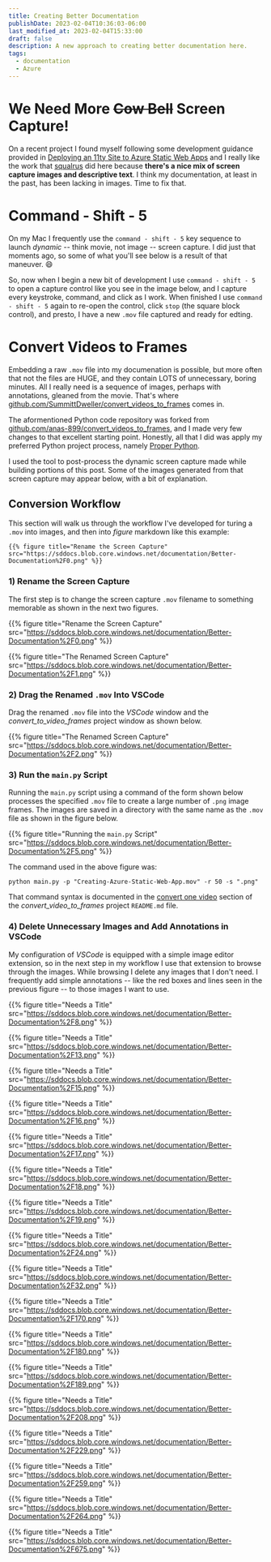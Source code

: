 ```yaml
---
title: Creating Better Documentation
publishDate: 2023-02-04T10:36:03-06:00
last_modified_at: 2023-02-04T15:33:00
draft: false
description: A new approach to creating better documentation here.
tags:
  - documentation
  - Azure
---
```


# We Need More <strike>Cow Bell</strike> Screen Capture!

On a recent project I found myself following some development guidance provided in [Deploying an 11ty Site to Azure Static Web Apps](https://squalr.us/2021/05/deploying-an-11ty-site-to-azure-static-web-apps/) and I really like the work that [squalrus](https://github.com/squalrus) did here because **there's a nice mix of screen capture images and descriptive text**.  I think my documentation, at least in the past, has been lacking in images.  Time to fix that.  

# Command - Shift - 5

On my Mac I frequently use the `command - shift - 5` key sequence to launch _dynamic_ -- think movie, not image -- screen capture.  I did just that moments ago, so some of what you'll see below is a result of that maneuver.  :smile:  

So, now when I begin a new bit of development I use `command - shift - 5` to open a capture control like you see in the image below, and I capture every keystroke, command, and click as I work.  When finished I use `command - shift - 5` again to re-open the control, click `stop` (the square block control), and presto, I have a new `.mov` file captured and ready for edting.  

# Convert Videos to Frames

Embedding a raw `.mov` file into my documenation is possible, but more often that not the files are HUGE, and they contain LOTS of unnecessary, boring minutes.  All I really need is a sequence of images, perhaps with annotations, gleaned from the movie.  That's where [github.com/SummittDweller/convert_videos_to_frames](https://github.com/SummittDweller/convert_videos_to_frames) comes in.  

The aformentioned Python code repository was forked from [github.com/anas-899/convert_videos_to_frames](https://github.com/anas-899/convert_videos_to_frames), and I made very few changes to that excellent starting point.  Honestly, all that I did was apply my preferred Python project process, namely [Proper Python](https://blog.summittdweller.com/posts/2022/09/proper-python/).  

I used the tool to post-process the dynamic screen capture made while building portions of this post.  Some of the images generated from that screen capture may appear below, with a bit of explanation.  

## Conversion Workflow

This section will walk us through the workflow I've developed for turing a `.mov` into images, and then into _figure_ markdown like this example:  

```
{{% figure title="Rename the Screen Capture" src="https://sddocs.blob.core.windows.net/documentation/Better-Documentation%2F0.png" %}}
```

### 1) Rename the Screen Capture  

The first step is to change the screen capture `.mov` filename to something memorable as shown in the next two figures.  

{{% figure title="Rename the Screen Capture" src="https://sddocs.blob.core.windows.net/documentation/Better-Documentation%2F0.png" %}}  

{{% figure title="The Renamed Screen Capture" src="https://sddocs.blob.core.windows.net/documentation/Better-Documentation%2F1.png" %}}  

### 2) Drag the Renamed `.mov` Into VSCode  

Drag the renamed `.mov` file into the _VSCode_ window and the _convert_to_video_frames_ project window as shown below.  

{{% figure title="The Renamed Screen Capture" src="https://sddocs.blob.core.windows.net/documentation/Better-Documentation%2F2.png" %}}  

### 3) Run the `main.py` Script  

Running the `main.py` script using a command of the form shown below processes the specified `.mov` file to create a large number of `.png` image frames.  The images are saved in a directory with the same name as the `.mov` file as shown in the figure below.  

{{% figure title="Running the `main.py` Script" src="https://sddocs.blob.core.windows.net/documentation/Better-Documentation%2F5.png" %}}  

The command used in the above figure was:  

```
python main.py -p "Creating-Azure-Static-Web-App.mov" -r 50 -s ".png"  
```

That command syntax is documented in the [convert one video](https://github.com/SummittDweller/convert_videos_to_frames#convert-one-video) section of the _convert\_video\_to\_frames_ project `README.md` file.    

### 4) Delete Unnecessary Images and Add Annotations in VSCode

My configuration of _VSCode_ is equipped with a simple image editor extension, so in the next step in my workflow I use that extension to browse through the images.  While browsing I delete any images that I don't need.  I frequently add simple annotations -- like the red boxes and lines seen in the previous figure -- to those images I want to use.  

{{% figure title="Needs a Title" src="https://sddocs.blob.core.windows.net/documentation/Better-Documentation%2F8.png" %}}  

{{% figure title="Needs a Title" src="https://sddocs.blob.core.windows.net/documentation/Better-Documentation%2F13.png" %}}  

{{% figure title="Needs a Title" src="https://sddocs.blob.core.windows.net/documentation/Better-Documentation%2F15.png" %}} 

{{% figure title="Needs a Title" src="https://sddocs.blob.core.windows.net/documentation/Better-Documentation%2F16.png" %}} 

{{% figure title="Needs a Title" src="https://sddocs.blob.core.windows.net/documentation/Better-Documentation%2F17.png" %}} 

{{% figure title="Needs a Title" src="https://sddocs.blob.core.windows.net/documentation/Better-Documentation%2F18.png" %}} 

{{% figure title="Needs a Title" src="https://sddocs.blob.core.windows.net/documentation/Better-Documentation%2F19.png" %}} 

{{% figure title="Needs a Title" src="https://sddocs.blob.core.windows.net/documentation/Better-Documentation%2F24.png" %}} 

{{% figure title="Needs a Title" src="https://sddocs.blob.core.windows.net/documentation/Better-Documentation%2F32.png" %}} 

{{% figure title="Needs a Title" src="https://sddocs.blob.core.windows.net/documentation/Better-Documentation%2F170.png" %}}  

{{% figure title="Needs a Title" src="https://sddocs.blob.core.windows.net/documentation/Better-Documentation%2F180.png" %}}  

{{% figure title="Needs a Title" src="https://sddocs.blob.core.windows.net/documentation/Better-Documentation%2F189.png" %}}  

{{% figure title="Needs a Title" src="https://sddocs.blob.core.windows.net/documentation/Better-Documentation%2F208.png" %}}

{{% figure title="Needs a Title" src="https://sddocs.blob.core.windows.net/documentation/Better-Documentation%2F229.png" %}}

{{% figure title="Needs a Title" src="https://sddocs.blob.core.windows.net/documentation/Better-Documentation%2F259.png" %}}  

{{% figure title="Needs a Title" src="https://sddocs.blob.core.windows.net/documentation/Better-Documentation%2F264.png" %}}  

{{% figure title="Needs a Title" src="https://sddocs.blob.core.windows.net/documentation/Better-Documentation%2F675.png" %}}  

